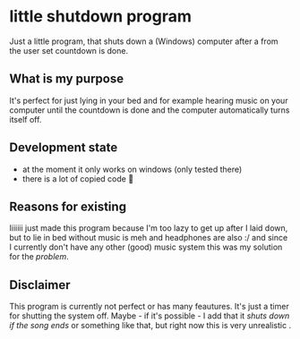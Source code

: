 # little shutdown program

Just a little program, that shuts down a (Windows) computer after a from the user set countdown is done.

## What is my purpose

It's perfect for just lying in your bed and for example hearing music on your computer until the countdown is done and the computer automatically turns itself off.

## Development state

- at the moment it only works on windows (only tested there)
- there is a lot of copied code 🙈

## Reasons for existing

Iiiiiii just made this program because I'm too lazy to get up after I laid down, but to lie in bed without music is meh and headphones are also :/ and since I currently don't have any other (good) music system this was my solution for the *problem*.

## Disclaimer

This program is currently not perfect or has many feautures.
It's just a timer for shutting the system off.
Maybe - if it's possible - I add that it *shuts down if the  song ends* or something like that, but right now this is very unrealistic .
